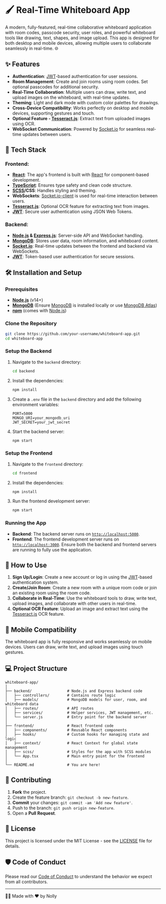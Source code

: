 # 🖌️ Real-Time Whiteboard App

A modern, fully-featured, real-time collaborative whiteboard application with room codes, passcode security, user roles, and powerful whiteboard tools like drawing, text, shapes, and image upload. This app is designed for both desktop and mobile devices, allowing multiple users to collaborate seamlessly in real-time. 🌐


## ✨ Features

- **Authentication**: [JWT](https://jwt.io/)-based authentication for user sessions.
- **Room Management**: Create and join rooms using room codes. Set optional passcodes for additional security.
- **Real-Time Collaboration**: Multiple users can draw, write text, and upload images on the whiteboard, with real-time updates.
- **Theming**: Light and dark mode with custom color palettes for drawings.
- **Cross-Device Compatibility**: Works perfectly on desktop and mobile devices, supporting gestures and touch.
- **Optional Feature - [Tesseract.js](https://tesseract.projectnaptha.com/)**: Extract text from uploaded images using OCR.
- **WebSocket Communication**: Powered by [Socket.io](https://socket.io/) for seamless real-time updates between users.


## 🚀 Tech Stack

### **Frontend**:
- **[React](https://react.dev/)**: The app's frontend is built with [React](https://react.dev/) for component-based development.
- **[TypeScript](https://www.typescriptlang.org/)**: Ensures type safety and clean code structure.
- **[SCSS](https://sass-lang.com/)/CSS**: Handles styling and theming.
- **WebSockets**: [Socket.io-client](https://npmjs.com/package/socket.io-client) is used for real-time interaction between users.
- **[Tesseract.js](https://tesseract.projectnaptha.com/)**: Optional OCR feature for extracting text from images.
- **[JWT](https://jwt.io/)**: Secure user authentication using JSON Web Tokens.

### **Backend**:
- **[Node.js](https://nodejs.org/) & [Express.js](https://expressjs.com/)**: Server-side API and WebSocket handling.
- **[MongoDB](https://mongodb.com/)**: Stores user data, room information, and whiteboard content.
- **[Socket.io](https://socket.io/)**: Real-time updates between the frontend and backend via WebSockets.
- **[JWT](https://jwt.io/)**: Token-based user authentication for secure sessions.


## 🛠️ Installation and Setup

### **Prerequisites**
- **[Node.js](https://nodejs.org/)** (v14+)
- **[MongoDB](https://mongodb.com/)** (Ensure [MongoDB](https://mongodb.com/) is installed locally or use [MongoDB Atlas](https://mongodb.com/products/platform/atlas-database/))
- **[npm](https://npmjs.com/)** (comes with [Node.js](https://nodejs.org/))

### **Clone the Repository**
```bash
git clone https://github.com/your-username/whiteboard-app.git
cd whiteboard-app
```

### **Setup the Backend**
1. Navigate to the `backend` directory:
	```bash
	cd backend
	```
2. Install the dependencies:
	```bash
	npm install
	```
3. Create a `.env` file in the `backend` directory and add the following environment variables:
	```env
	PORT=5000
	MONGO_URI=your_mongodb_uri
	JWT_SECRET=your_jwt_secret
	```
4. Start the backend server:
	```bash
	npm start
	```

### **Setup the Frontend**
1. Navigate to the `frontend` directory:
	```bash
	cd frontend
	```
2. Install the dependencies:
	```bash
	npm install
	```
3. Run the frontend development server:
	```bash
	npm start
	```

### **Running the App**
- **Backend**: The backend server runs on [`http://localhost:5000`](http://localhost:5000).
- **Frontend**: The frontend development server runs on [`http://localhost:3000`](http://localhost:3000).
Ensure both the backend and frontend servers are running to fully use the application.


## 🔄 How to Use
1. **Sign Up/Login**: Create a new account or log in using the [JWT](https://jwt.io/)-based authentication system.
2. **Create/Join Room**: Create a new room with a unique room code or join an existing room using the room code.
3. **Collaborate in Real-Time**: Use the whiteboard tools to draw, write text, upload images, and collaborate with other users in real-time.
4. **Optional OCR Feature**: Upload an image and extract text using the [Tesseract.js](https://tesseract.projectnaptha.com/) OCR feature.


## 📱 Mobile Compatibility
The whiteboard app is fully responsive and works seamlessly on mobile devices. Users can draw, write text, and upload images using touch gestures.


## 💻 Project Structure
```
whiteboard-app/
│
├── backend/				# Node.js and Express backend code
│   ├── controllers/		# Contains route logic
│   ├── models/				# MongoDB models for user, room, and whiteboard data
│   ├── routes/				# API routes
│   ├── services/			# Helper services, JWT management, etc.
│   └── server.js			# Entry point for the backend server
│
├── frontend/				# React frontend code
│   ├── components/			# Reusable React components
│   ├── hooks/				# Custom hooks for managing state and logic
│   ├── context/			# React Context for global state management
│   ├── scss/				# Styles for the app with SCSS modules
│   └── App.tsx				# Main entry point for the frontend
│
└── README.md				# You are here!
```


## 🤝 Contributing
1. **Fork** the project.
2. Create the feature branch: `git checkout -b new-feature`.
3. **Commit** your changes: `git commit -am 'Add new feature'`.
4. Push to the branch: `git push origin new-feature`.
5. Open a **Pull Request**.


## 📝 License
This project is licensed under the MIT License - see the [LICENSE](LICENSE) file for details.


## 🛡️ Code of Conduct
Please read our [Code of Conduct](CODE_OF_CONDUCT.md) to understand the behavior we expect from all contributors.


---

👨‍💻 Made with ❤️ by Nolly
